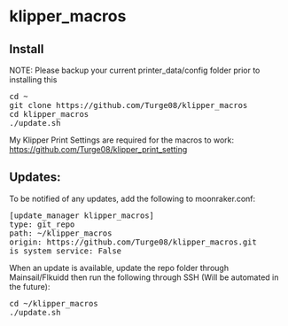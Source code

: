 # klipper_macros

## Install

NOTE: Please backup your current printer_data/config folder prior to installing this

<pre>cd ~
git clone https://github.com/Turge08/klipper_macros
cd klipper_macros
./update.sh</pre>

My Klipper Print Settings are required for the macros to work: https://github.com/Turge08/klipper_print_setting

## Updates:

To be notified of any updates, add the following to moonraker.conf:

<pre>[update_manager klipper_macros]
type: git_repo
path: ~/klipper_macros
origin: https://github.com/Turge08/klipper_macros.git
is_system_service: False</pre>

When an update is available, update the repo folder through Mainsail/Flkuidd then run the following through SSH (Will be automated in the future):

<pre>cd ~/klipper_macros
./update.sh</pre>
